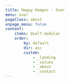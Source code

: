 ```yaml
---
title: Happy Kemper - Over
menu: over
pageClass: about
onpage_menu: false
content:
    items: @self.modular
    order:
        by: default
        dir: asc
        custom:
            - _landing
            - _values
            - _about
            - _contact
---
```



